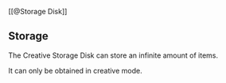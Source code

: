 [[@Storage Disk]]

## Storage
The Creative Storage Disk can store an infinite amount of items.

It can only be obtained in creative mode.